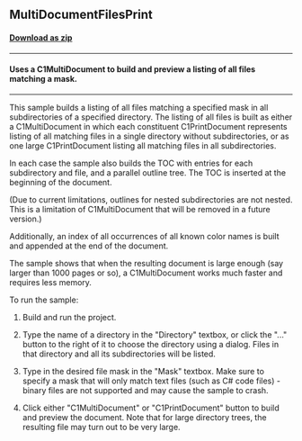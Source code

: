 ## MultiDocumentFilesPrint
#### [Download as zip](https://grapecity.github.io/DownGit/#/home?url=https://github.com/GrapeCity/ComponentOne-WinForms-Samples/tree/master/NetFramework\Reports\C1Preview\CS\MultiDocumentFilesPrint)
____
#### Uses a C1MultiDocument to build and preview a listing of all files matching a mask.
____
This sample builds a listing of all files matching a specified mask in all subdirectories of a specified directory. The listing of all files is built as either a C1MultiDocument in which each constituent C1PrintDocument represents listing of all matching files in a single directory without subdirectories, or as one large C1PrintDocument listing all matching files in all subdirectories. 

In each case the sample also builds the TOC with entries for each subdirectory and file, and a parallel outline tree. The TOC is inserted at the beginning of the document. 

(Due to current limitations, outlines for nested subdirectories are not nested. This is a limitation of C1MultiDocument that will be removed in a future version.) 

Additionally, an index of all occurrences of all known color names is built and appended at the end of the document. 

The sample shows that when the resulting document is large enough (say larger than 1000 pages or so), a C1MultiDocument works much faster and requires less memory. 

To run the sample: 

1) Build and run the project. 

2) Type the name of a directory in the "Directory" textbox, or click the "..." button to the right of it to choose the directory using a dialog. Files in that directory and all its subdirectories will be listed. 

3) Type in the desired file mask in the "Mask" textbox. Make sure to specify a mask that will only match text files (such as C# code files) - binary files are not supported and may cause the sample to crash. 

4) Click either "C1MultiDocument" or "C1PrintDocument" button to build and preview the document. Note that for large directory trees, the resulting file may turn out to be very large. 